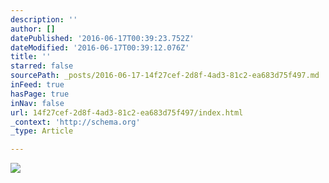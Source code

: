 ```yaml
---
description: ''
author: []
datePublished: '2016-06-17T00:39:23.752Z'
dateModified: '2016-06-17T00:39:12.076Z'
title: ''
starred: false
sourcePath: _posts/2016-06-17-14f27cef-2d8f-4ad3-81c2-ea683d75f497.md
inFeed: true
hasPage: true
inNav: false
url: 14f27cef-2d8f-4ad3-81c2-ea683d75f497/index.html
_context: 'http://schema.org'
_type: Article

---
```

![](https://the-grid-user-content.s3-us-west-2.amazonaws.com/200547bf-7d96-4b96-9d56-2e84be2af440.png)